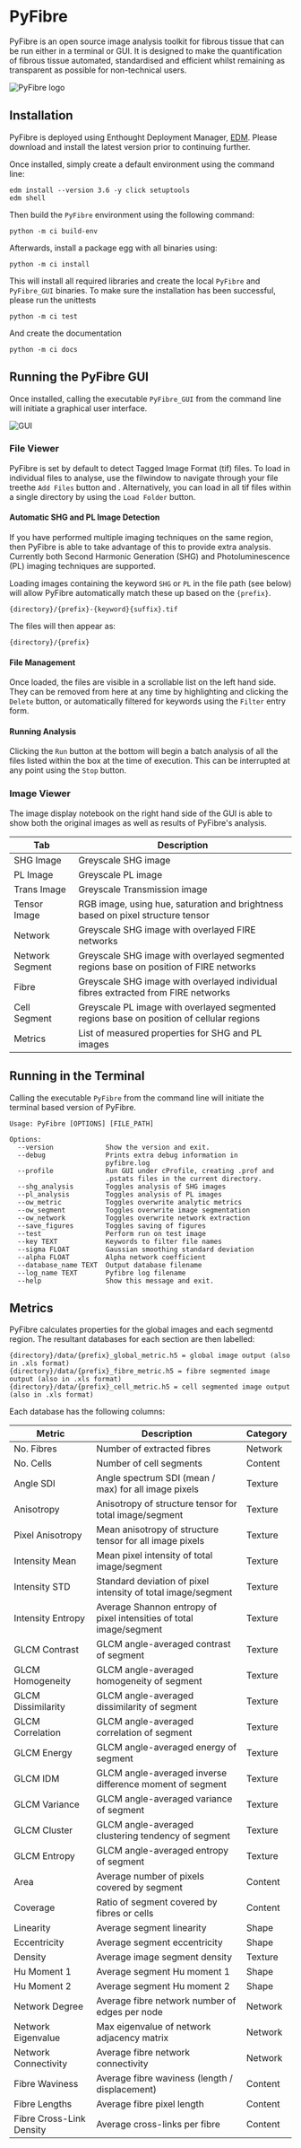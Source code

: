 # PyFibre

PyFibre is an open source image analysis toolkit for fibrous tissue that can be run either in a terminal or GUI. It is designed to make the quantification of fibrous tissue automated, standardised and efficient whilst remaining as transparent as possible for non-technical users.
 
![PyFibre logo](pyfibre/gui/images/icon.ico)


## Installation

PyFibre is deployed using Enthought Deployment Manager, 
[EDM](https://www.enthought.com/product/enthought-deployment-manager/). 
Please download and install
the latest version prior to continuing further. 

Once installed, simply create a default environment using the command line:

    edm install --version 3.6 -y click setuptools
    edm shell

Then build the `PyFibre` environment using the following command:

    python -m ci build-env

Afterwards, install a package egg with all binaries using:

    python -m ci install

This will install all required libraries and create the local `PyFibre` and `PyFibre_GUI` binaries.
To make sure the installation has been successful, please run the unittests

    python -m ci test

And create the documentation

    python -m ci docs

## Running the PyFibre GUI

Once installed, calling the executable `PyFibre_GUI` from the command line will initiate a graphical user interface.

![GUI](docs/main_view.png)

### File Viewer

PyFibre is set by default to detect Tagged Image Format (tif) files. To load in individual files to analyse, use the filwindow to navigate through your file treethe `Add Files` button and . Alternatively, you can load in all tif files within a single directory by using the `Load Folder` button.

#### Automatic SHG and PL Image Detection

If you have performed multiple imaging techniques on the same region, then PyFibre is able to take advantage of this to provide extra analysis. Currently both Second Harmonic Generation (SHG) and Photoluminescence (PL) imaging techniques are supported. 

Loading images containing the keyword `SHG` or `PL` in the file path (see below) will allow PyFibre automatically match these up based on the `{prefix}`.

	{directory}/{prefix}-{keyword}{suffix}.tif

The files will then appear as:

	{directory}/{prefix}
	
#### File Management

Once loaded, the files are visible in a scrollable list on the left hand side. They can be removed from here at any 
time by highlighting and clicking the `Delete` button, or automatically filtered for keywords using the `Filter` entry form. 

#### Running Analysis

Clicking the `Run` button at the bottom will begin a batch analysis of all the files listed within the box at the 
time of execution. This can be interrupted at any point using the `Stop` button.

### Image Viewer

The image display notebook on the right hand side of the GUI is able to show both the original images as well as results of PyFibre's analysis.

Tab | Description
--- | ---
SHG Image | Greyscale SHG image
PL Image | Greyscale PL image
Trans Image | Greyscale Transmission image
Tensor Image | RGB image, using hue, saturation and brightness based on pixel structure tensor
Network | Greyscale SHG image with overlayed FIRE networks
Network Segment | Greyscale SHG image with overlayed segmented regions base on position of FIRE networks
Fibre | Greyscale SHG image with overlayed individual fibres extracted from FIRE networks
Cell Segment| Greyscale PL image with overlayed segmented regions base on position of cellular regions
Metrics | List of measured properties for SHG and PL images

## Running in the Terminal


Calling the executable `PyFibre` from the command line will initiate the terminal based version of PyFibre.

	Usage: PyFibre [OPTIONS] [FILE_PATH]

    Options:
      --version             Show the version and exit.
      --debug               Prints extra debug information in
                            pyfibre.log
      --profile             Run GUI under cProfile, creating .prof and
                            .pstats files in the current directory.
      --shg_analysis        Toggles analysis of SHG images
      --pl_analysis         Toggles analysis of PL images
      --ow_metric           Toggles overwrite analytic metrics
      --ow_segment          Toggles overwrite image segmentation
      --ow_network          Toggles overwrite network extraction
      --save_figures        Toggles saving of figures
      --test                Perform run on test image
      --key TEXT            Keywords to filter file names
      --sigma FLOAT         Gaussian smoothing standard deviation
      --alpha FLOAT         Alpha network coefficient
      --database_name TEXT  Output database filename
      --log_name TEXT       Pyfibre log filename
      --help                Show this message and exit.
    
        

## Metrics

PyFibre calculates properties for the global images and each segmentd region. The resultant databases for each section are then labelled:

	{directory}/data/{prefix}_global_metric.h5 = global image output (also in .xls format)
	{directory}/data/{prefix}_fibre_metric.h5 = fibre segmented image output (also in .xls format)
	{directory}/data/{prefix}_cell_metric.h5 = cell segmented image output (also in .xls format)

Each database has the following columns:

Metric | Description | Category
--- | --- | ---
No. Fibres | Number of extracted fibres | Network
No. Cells | Number of cell segments | Content
Angle SDI | Angle spectrum SDI (mean / max) for all image pixels| Texture
Anisotropy | Anisotropy of structure tensor for total image/segment | Texture
Pixel Anisotropy | Mean anisotropy of structure tensor for all image pixels | Texture
Intensity Mean | Mean pixel intensity of total image/segment | Texture
Intensity STD | Standard deviation of pixel intensity of total image/segment | Texture
Intensity Entropy | Average Shannon entropy of pixel intensities of total image/segment | Texture
GLCM Contrast | GLCM angle-averaged contrast of segment| Texture
GLCM Homogeneity | GLCM angle-averaged homogeneity of segment| Texture
GLCM Dissimilarity | GLCM angle-averaged dissimilarity of segment| Texture
GLCM Correlation | GLCM angle-averaged correlation of segment| Texture
GLCM Energy | GLCM angle-averaged energy of segment| Texture
GLCM IDM | GLCM angle-averaged inverse difference moment of segment| Texture
GLCM Variance | GLCM angle-averaged variance of segment | Texture
GLCM Cluster | GLCM angle-averaged clustering tendency of segment | Texture
GLCM Entropy | GLCM angle-averaged entropy of segment | Texture
Area | Average number of pixels covered by segment | Content
Coverage | Ratio of segment covered by fibres or cells  | Content
Linearity | Average segment linearity | Shape
Eccentricity | Average segment eccentricity | Shape
Density | Average image segment density | Texture
Hu Moment 1 | Average segment Hu moment 1 | Shape
Hu Moment 2 | Average segment Hu moment 2 | Shape
Network Degree | Average fibre network number of edges per node | Network
Network Eigenvalue | Max eigenvalue of network adjacency matrix| Network
Network Connectivity | Average fibre network connectivity | Network
Fibre Waviness | Average fibre waviness (length / displacement) | Content
Fibre Lengths | Average fibre pixel length | Content
Fibre Cross-Link Density | Average cross-links per fibre | Content
